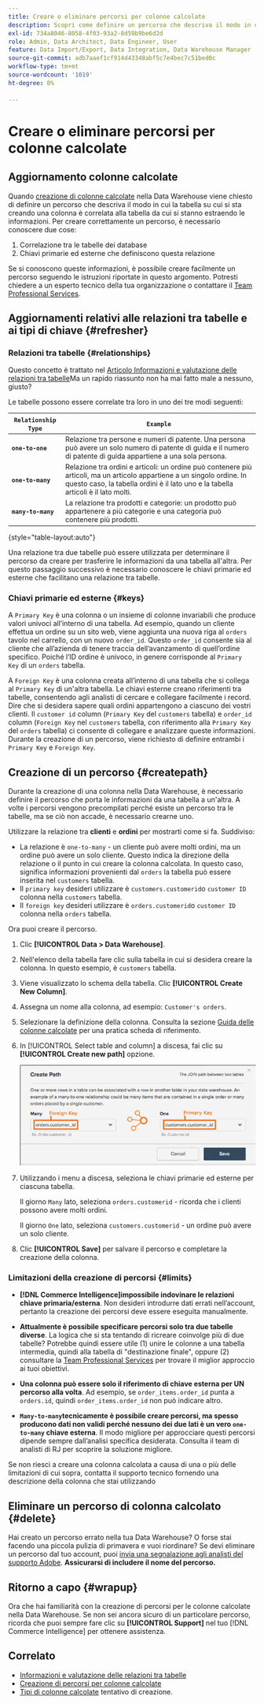```yaml
---
title: Creare o eliminare percorsi per colonne calcolate
description: Scopri come definire un percorso che descriva il modo in cui la tabella su cui stai creando una colonna è correlata alla tabella da cui stai estraendo le informazioni.
exl-id: 734a8046-8058-4f03-93a2-8d59b9be6d2d
role: Admin, Data Architect, Data Engineer, User
feature: Data Import/Export, Data Integration, Data Warehouse Manager
source-git-commit: adb7aaef1cf914d43348abf5c7e4bec7c51bed0c
workflow-type: tm+mt
source-wordcount: '1019'
ht-degree: 0%

---
```


# Creare o eliminare percorsi per colonne calcolate

## Aggiornamento colonne calcolate

Quando [creazione di colonne calcolate](../data-warehouse-mgr/creating-calculated-columns.md) nella Data Warehouse viene chiesto di definire un percorso che descriva il modo in cui la tabella su cui si sta creando una colonna è correlata alla tabella da cui si stanno estraendo le informazioni. Per creare correttamente un percorso, è necessario conoscere due cose:

1. Correlazione tra le tabelle dei database
1. Chiavi primarie ed esterne che definiscono questa relazione

Se si conoscono queste informazioni, è possibile creare facilmente un percorso seguendo le istruzioni riportate in questo argomento. Potresti chiedere a un esperto tecnico della tua organizzazione o contattare il [Team Professional Services](https://experienceleague.adobe.com/docs/commerce-knowledge-base/kb/troubleshooting/miscellaneous/mbi-service-policies.html).

## Aggiornamenti relativi alle relazioni tra tabelle e ai tipi di chiave {#refresher}

### Relazioni tra tabelle {#relationships}

Questo concetto è trattato nel [Articolo Informazioni e valutazione delle relazioni tra tabelle](../../data-analyst/data-warehouse-mgr/table-relationships.md)Ma un rapido riassunto non ha mai fatto male a nessuno, giusto?

Le tabelle possono essere correlate tra loro in uno dei tre modi seguenti:

| **`Relationship Type`** | **`Example`** |
|-----|-----|
| **`one-to-one`** | Relazione tra persone e numeri di patente. Una persona può avere un solo numero di patente di guida e il numero di patente di guida appartiene a una sola persona. |
| **`one-to-many`** | Relazione tra ordini e articoli: un ordine può contenere più articoli, ma un articolo appartiene a un singolo ordine. In questo caso, la tabella ordini è il lato uno e la tabella articoli è il lato molti. |
| **`many-to-many`** | La relazione tra prodotti e categorie: un prodotto può appartenere a più categorie e una categoria può contenere più prodotti. |

{style="table-layout:auto"}

Una relazione tra due tabelle può essere utilizzata per determinare il percorso da creare per trasferire le informazioni da una tabella all&#39;altra. Per questo passaggio successivo è necessario conoscere le chiavi primarie ed esterne che facilitano una relazione tra tabelle.

### Chiavi primarie ed esterne {#keys}

A `Primary Key` è una colonna o un insieme di colonne invariabili che produce valori univoci all’interno di una tabella. Ad esempio, quando un cliente effettua un ordine su un sito web, viene aggiunta una nuova riga al `orders` tavolo nel carrello, con un nuovo `order_id`. Questo `order_id` consente sia al cliente che all’azienda di tenere traccia dell’avanzamento di quell’ordine specifico. Poiché l’ID ordine è univoco, in genere corrisponde al `Primary Key` di un `orders` tabella.

A `Foreign Key` è una colonna creata all’interno di una tabella che si collega al `Primary Key` di un&#39;altra tabella. Le chiavi esterne creano riferimenti tra tabelle, consentendo agli analisti di cercare e collegare facilmente i record. Dire che si desidera sapere quali ordini appartengono a ciascuno dei vostri clienti. Il `customer id` column (`Primary Key` del `customers` tabella) e `order_id` column (`Foreign Key` nel `customers` tabella, con riferimento alla `Primary Key` del `orders` tabella) ci consente di collegare e analizzare queste informazioni. Durante la creazione di un percorso, viene richiesto di definire entrambi i `Primary Key` e `Foreign Key`.

## Creazione di un percorso {#createpath}

Durante la creazione di una colonna nella Data Warehouse, è necessario definire il percorso che porta le informazioni da una tabella a un&#39;altra. A volte i percorsi vengono precompilati perché esiste un percorso tra le tabelle, ma se ciò non accade, è necessario crearne uno.

Utilizzare la relazione tra **clienti** e **ordini** per mostrarti come si fa. Suddiviso:

* La relazione è `one-to-many` - un cliente può avere molti ordini, ma un ordine può avere un solo cliente. Questo indica la direzione della relazione o il punto in cui creare la colonna calcolata. In questo caso, significa informazioni provenienti dal `orders` la tabella può essere inserita nel `customers` tabella.
* Il `primary key` desideri utilizzare è `customers.customerid`o `customer ID` colonna nella `customers` tabella.
* Il `foreign key` desideri utilizzare è `orders.customerid`o `customer ID` colonna nella `orders` tabella.

Ora puoi creare il percorso.

1. Clic **[!UICONTROL Data > Data Warehouse]**.
1. Nell&#39;elenco della tabella fare clic sulla tabella in cui si desidera creare la colonna. In questo esempio, è `customers` tabella.
1. Viene visualizzato lo schema della tabella. Clic **[!UICONTROL Create New Column]**.
1. Assegna un nome alla colonna, ad esempio: `Customer's orders`.
1. Selezionare la definizione della colonna. Consulta la sezione [Guida delle colonne calcolate](../data-warehouse-mgr/creating-calculated-columns.md) per una pratica scheda di riferimento.
1. In [!UICONTROL Select table and column] a discesa, fai clic su **[!UICONTROL Create new path]** opzione.

   ![Creazione di percorsi per colonne calcolate modali](../../assets/Creating_Paths_modal.png)

1. Utilizzando i menu a discesa, seleziona le chiavi primarie ed esterne per ciascuna tabella.

   Il giorno `Many` lato, seleziona `orders.customerid` - ricorda che i clienti possono avere molti ordini.

   Il giorno `One` lato, seleziona `customers.customerid` - un ordine può avere un solo cliente.

1. Clic **[!UICONTROL Save]** per salvare il percorso e completare la creazione della colonna.

### Limitazioni della creazione di percorsi {#limits}

* **[!DNL Commerce Intelligence]impossibile indovinare le relazioni chiave primaria/esterna**. Non desideri introdurre dati errati nell’account, pertanto la creazione dei percorsi deve essere eseguita manualmente.

* **Attualmente è possibile specificare percorsi solo tra due tabelle diverse**. La logica che si sta tentando di ricreare coinvolge più di due tabelle? Potrebbe quindi essere utile (1) unire le colonne a una tabella intermedia, quindi alla tabella di &quot;destinazione finale&quot;, oppure (2) consultare la [Team Professional Services](https://experienceleague.adobe.com/docs/commerce-knowledge-base/kb/troubleshooting/miscellaneous/mbi-service-policies.html) per trovare il miglior approccio ai tuoi obiettivi.

* **Una colonna può essere solo il riferimento di chiave esterna per UN percorso alla volta**. Ad esempio, se `order_items.order_id` punta a `orders.id`, quindi `order_items.order_id` non può indicare altro.

* **`Many-to-many`tecnicamente è possibile creare percorsi, ma spesso producono dati non validi perché nessuno dei due lati è un vero `one-to-many` chiave esterna**. Il modo migliore per approcciare questi percorsi dipende sempre dall’analisi specifica desiderata. Consulta il team di analisti di RJ per scoprire la soluzione migliore.

Se non riesci a creare una colonna calcolata a causa di una o più delle limitazioni di cui sopra, contatta il supporto tecnico fornendo una descrizione della colonna che stai utilizzando

## Eliminare un percorso di colonna calcolato {#delete}

Hai creato un percorso errato nella tua Data Warehouse? O forse stai facendo una piccola pulizia di primavera e vuoi riordinare? Se devi eliminare un percorso dal tuo account, puoi [invia una segnalazione agli analisti del supporto Adobe](../../guide-overview.md#Submitting-a-Support-Ticket). **Assicurarsi di includere il nome del percorso.**

## Ritorno a capo {#wrapup}

Ora che hai familiarità con la creazione di percorsi per le colonne calcolate nella Data Warehouse. Se non sei ancora sicuro di un particolare percorso, ricorda che puoi sempre fare clic su **[!UICONTROL Support]** nel tuo [!DNL Commerce Intelligence] per ottenere assistenza.

## Correlato

* [Informazioni e valutazione delle relazioni tra tabelle](../data-warehouse-mgr/table-relationships.md)
* [Creazione di percorsi per colonne calcolate](../data-warehouse-mgr/create-paths-calc-columns.md)
* [Tipi di colonne calcolate](../data-warehouse-mgr/calc-column-types.md) tentativo di creazione.
